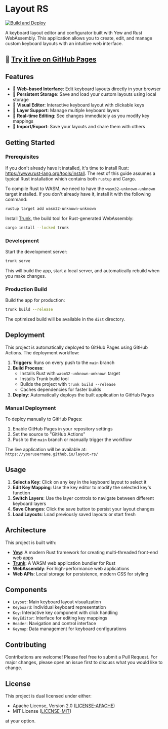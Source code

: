 # Layout RS

[![Build and Deploy](https://github.com/garutyunov/layout-rs/actions/workflows/deploy.yml/badge.svg)](https://github.com/garutyunov/layout-rs/actions/workflows/deploy.yml)

A keyboard layout editor and configurator built with Yew and Rust WebAssembly. This application allows you to create, edit, and manage custom keyboard layouts with an intuitive web interface.

## 🚀 [Try it live on GitHub Pages](https://garutyunov.github.io/layout-rs/)

## Features

- 📱 **Web-based Interface**: Edit keyboard layouts directly in your browser
- 💾 **Persistent Storage**: Save and load your custom layouts using local storage
- 🎹 **Visual Editor**: Interactive keyboard layout with clickable keys
- 🔄 **Layer Support**: Manage multiple keyboard layers
- 🎨 **Real-time Editing**: See changes immediately as you modify key mappings
- 🔄 **Import/Export**: Save your layouts and share them with others

## Getting Started

### Prerequisites

If you don't already have it installed, it's time to install Rust: <https://www.rust-lang.org/tools/install>.
The rest of this guide assumes a typical Rust installation which contains both `rustup` and Cargo.

To compile Rust to WASM, we need to have the `wasm32-unknown-unknown` target installed.
If you don't already have it, install it with the following command:

```bash
rustup target add wasm32-unknown-unknown
```

Install [Trunk], the build tool for Rust-generated WebAssembly:

```bash
cargo install --locked trunk
```

### Development

Start the development server:

```bash
trunk serve
```

This will build the app, start a local server, and automatically rebuild when you make changes.

### Production Build

Build the app for production:

```bash
trunk build --release
```

The optimized build will be available in the `dist` directory.

## Deployment

This project is automatically deployed to GitHub Pages using GitHub Actions. The deployment workflow:

1. **Triggers**: Runs on every push to the `main` branch
2. **Build Process**: 
   - Installs Rust with `wasm32-unknown-unknown` target
   - Installs Trunk build tool
   - Builds the project with `trunk build --release`
   - Caches dependencies for faster builds
3. **Deploy**: Automatically deploys the built application to GitHub Pages

### Manual Deployment

To deploy manually to GitHub Pages:

1. Enable GitHub Pages in your repository settings
2. Set the source to "GitHub Actions"
3. Push to the `main` branch or manually trigger the workflow

The live application will be available at: `https://yourusername.github.io/layout-rs/`

## Usage

1. **Select a Key**: Click on any key in the keyboard layout to select it
2. **Edit Key Mapping**: Use the key editor to modify the selected key's function
3. **Switch Layers**: Use the layer controls to navigate between different keyboard layers
4. **Save Changes**: Click the save button to persist your layout changes
5. **Load Layouts**: Load previously saved layouts or start fresh

## Architecture

This project is built with:

- **[Yew](https://yew.rs/)**: A modern Rust framework for creating multi-threaded front-end web apps
- **[Trunk](https://trunkrs.dev/)**: A WASM web application bundler for Rust
- **WebAssembly**: For high-performance web applications
- **Web APIs**: Local storage for persistence, modern CSS for styling

## Components

- `Layout`: Main keyboard layout visualization
- `Keyboard`: Individual keyboard representation
- `Key`: Interactive key component with click handling
- `KeyEditor`: Interface for editing key mappings
- `Header`: Navigation and control interface
- `Keymap`: Data management for keyboard configurations

## Contributing

Contributions are welcome! Please feel free to submit a Pull Request. For major changes, please open an issue first to discuss what you would like to change.

## License

This project is dual licensed under either:

- Apache License, Version 2.0 ([LICENSE-APACHE](LICENSE-APACHE))
- MIT License ([LICENSE-MIT](LICENSE-MIT))

at your option.

[trunk]: https://github.com/thedodd/trunk